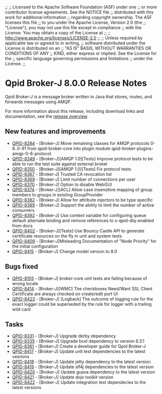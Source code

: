 ;;
;; Licensed to the Apache Software Foundation (ASF) under one
;; or more contributor license agreements.  See the NOTICE file
;; distributed with this work for additional information
;; regarding copyright ownership.  The ASF licenses this file
;; to you under the Apache License, Version 2.0 (the
;; "License"); you may not use this file except in compliance
;; with the License.  You may obtain a copy of the License at
;; 
;;   http://www.apache.org/licenses/LICENSE-2.0
;; 
;; Unless required by applicable law or agreed to in writing,
;; software distributed under the License is distributed on an
;; "AS IS" BASIS, WITHOUT WARRANTIES OR CONDITIONS OF ANY
;; KIND, either express or implied.  See the License for the
;; specific language governing permissions and limitations
;; under the License.
;;

# Qpid Broker-J 8.0.0 Release Notes

Qpid Broker-J is a message broker written in Java that stores, routes,
and forwards messages using AMQP.

For more information about this release, including download links and
documentation, see the [release overview](index.html).


## New features and improvements

 - [QPID-8284](https://issues.apache.org/jira/browse/QPID-8284) - [Broker-J] Move remaining classes for AMQP protocols 0-8..0-91 from qpid-broker-core into plugin module qpid-broker-plugins-amqp-0-8-protocol
 - [QPID-8349](https://issues.apache.org/jira/browse/QPID-8349) - [Broker-J][AMQP 1.0][Tests] Improve protocol tests to be able to run the test suite against external broker
 - [QPID-8350](https://issues.apache.org/jira/browse/QPID-8350) - [Broker-J][AMQP 1.0][Tests] Fix protocol tests
 - [QPID-8367](https://issues.apache.org/jira/browse/QPID-8367) - [Broker-J] Trusted CA revocation list
 - [QPID-8369](https://issues.apache.org/jira/browse/QPID-8369) - [Broker-J] Limit number of connections per user
 - [QPID-8370](https://issues.apache.org/jira/browse/QPID-8370) - [Broker-J] Option to disable WebGUI
 - [QPID-8374](https://issues.apache.org/jira/browse/QPID-8374) - [Broker-J][ACL] Allow case insensitive mapping of group members to groups in existing GroupProvider
 - [QPID-8382](https://issues.apache.org/jira/browse/QPID-8382) - [Broker-J] Allow for attribute injectors to be type specific
 - [QPID-8389](https://issues.apache.org/jira/browse/QPID-8389) - [Broker-J] Support the ability to limit the number of active consumers
 - [QPID-8392](https://issues.apache.org/jira/browse/QPID-8392) - [Broker-J] Use context variable for configuring  queue default alternate binding  and remove references to x-qpid-dlq-enabled from docs
 - [QPID-8402](https://issues.apache.org/jira/browse/QPID-8402) - [Broker-J][Tests] Use Bouncy Castle API to generate certificate resources on the fly in unit and system tests
 - [QPID-8409](https://issues.apache.org/jira/browse/QPID-8409) - [Broker-J]Misleading Documentation of "Node Priority" for the initial configuration
 - [QPID-8415](https://issues.apache.org/jira/browse/QPID-8415) - [Broker-J] Change model version to 8.0

## Bugs fixed

 - [QPID-8105](https://issues.apache.org/jira/browse/QPID-8105) - [Broker-J] broker-core unit tests are failing because of wrong locale
 - [QPID-8414](https://issues.apache.org/jira/browse/QPID-8414) - [Broker-J][WMC] The checkboxes Need/Want SSL Client Certificate are always checked on create/edit port UI
 - [QPID-8423](https://issues.apache.org/jira/browse/QPID-8423) - [Broker-J] [Logback] The outcome of logging rule for the exact logger could be superseded by the rule for logger with a trailing wild card

## Tasks

 - [QPID-8331](https://issues.apache.org/jira/browse/QPID-8331) - [Broker-J] Upgrade derby dependency
 - [QPID-8335](https://issues.apache.org/jira/browse/QPID-8335) - [Broker-J] Upgrade bcel dependency to version 6.3.1
 - [QPID-8361](https://issues.apache.org/jira/browse/QPID-8361) - [Broker-J] Create a developer guide for Qpid Broker-J
 - [QPID-8417](https://issues.apache.org/jira/browse/QPID-8417) - [Broker-J] Update unit test dependencies to the latest vesrions
 - [QPID-8418](https://issues.apache.org/jira/browse/QPID-8418) - [Broker-J] Update jetty dependency to the latest version
 - [QPID-8419](https://issues.apache.org/jira/browse/QPID-8419) - [Broker-J] Update slf4j dependencies to the latest version
 - [QPID-8420](https://issues.apache.org/jira/browse/QPID-8420) - [Broker-J] Update guava dependency to the latest version
 - [QPID-8421](https://issues.apache.org/jira/browse/QPID-8421) - [Broker-J] Update dojo toolkit version
 - [QPID-8422](https://issues.apache.org/jira/browse/QPID-8422) - [Broker-J] Update integration test dependecies to the latest versions